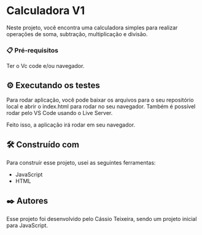 # Calculadora V1

Neste projeto, você encontra uma calculadora simples para realizar operações de soma, subtração, multiplicação e divisão.

### 📋 Pré-requisitos

Ter o Vc code e/ou navegador.

## ⚙️ Executando os testes

Para rodar aplicação, você pode baixar os arquivos para o seu repositório local e abrir o index.html para rodar no seu navegador.
Também é possível rodar pelo VS Code usando o Live Server.

Feito isso, a aplicação irá rodar em seu navegador.

## 🛠️ Construído com

Para construir esse projeto, usei as seguintes ferramentas:

* JavaScript
* HTML

## ✒️ Autores

Esse projeto foi desenvolvido pelo Cássio Teixeira, sendo um projeto inicial para JavaScript.
